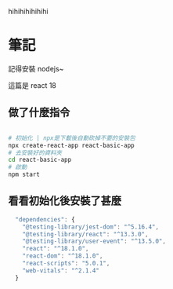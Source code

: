 hihihihihihihi
# 筆記

記得安裝 nodejs~

這篇是 react 18

## 做了什麼指令

```bash

# 初始化 | npx是下載後自動砍掉不要的安裝包
npx create-react-app react-basic-app
# 去安裝好的資料夾
cd react-basic-app
# 啟動
npm start

```

## 看看初始化後安裝了甚麼

```js
  "dependencies": {
    "@testing-library/jest-dom": "^5.16.4",
    "@testing-library/react": "^13.3.0",
    "@testing-library/user-event": "^13.5.0",
    "react": "^18.1.0",
    "react-dom": "^18.1.0",
    "react-scripts": "5.0.1",
    "web-vitals": "^2.1.4"
  }

```

